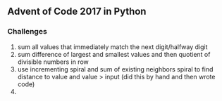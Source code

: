 ## Advent of Code 2017 in Python

### Challenges
1. sum all values that immediately match the next digit/halfway digit
2. sum difference of largest and smallest values and then quotient of divisible numbers in row
3. use incrementing spiral and sum of existing neighbors spiral to find distance to value and value > input (did this by hand and then wrote code)
4. 